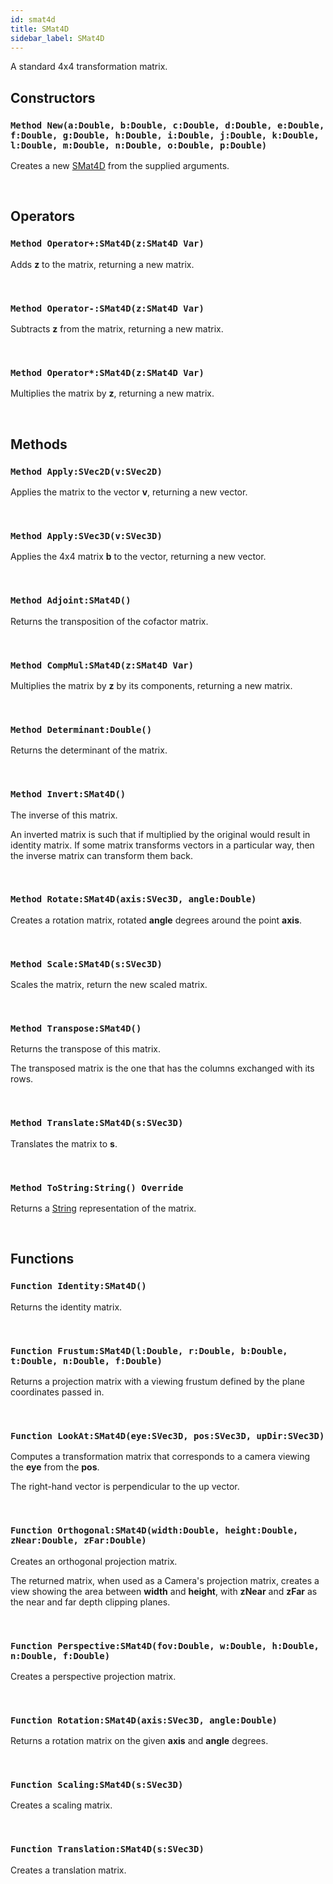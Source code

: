 ```yaml
---
id: smat4d
title: SMat4D
sidebar_label: SMat4D
---
```


A standard 4x4 transformation matrix.


## Constructors

### `Method New(a:Double, b:Double, c:Double, d:Double, e:Double, f:Double, g:Double, h:Double, i:Double, j:Double, k:Double, l:Double, m:Double, n:Double, o:Double, p:Double)`

Creates a new [SMat4D](../../../brl/brl.matrix/smat4d) from the supplied arguments.

<br/>

## Operators

### `Method Operator+:SMat4D(z:SMat4D Var)`

Adds <b>z</b> to the matrix, returning a new matrix.

<br/>

### `Method Operator-:SMat4D(z:SMat4D Var)`

Subtracts <b>z</b> from the matrix, returning a new matrix.

<br/>

### `Method Operator*:SMat4D(z:SMat4D Var)`

Multiplies the matrix by <b>z</b>, returning a new matrix.

<br/>

## Methods

### `Method Apply:SVec2D(v:SVec2D)`

Applies the matrix to the vector <b>v</b>, returning a new vector.

<br/>

### `Method Apply:SVec3D(v:SVec3D)`

Applies the 4x4 matrix <b>b</b> to the vector, returning a new vector.

<br/>

### `Method Adjoint:SMat4D()`

Returns the transposition of the cofactor matrix.

<br/>

### `Method CompMul:SMat4D(z:SMat4D Var)`

Multiplies the matrix by <b>z</b> by its components, returning a new matrix.

<br/>

### `Method Determinant:Double()`

Returns the determinant of the matrix.

<br/>

### `Method Invert:SMat4D()`

The inverse of this matrix.

An inverted matrix is such that if multiplied by the original would result in identity matrix.
If some matrix transforms vectors in a particular way, then the inverse matrix can transform them back.


<br/>

### `Method Rotate:SMat4D(axis:SVec3D, angle:Double)`

Creates a rotation matrix, rotated <b>angle</b> degrees around the point <b>axis</b>.

<br/>

### `Method Scale:SMat4D(s:SVec3D)`

Scales the matrix, return the new scaled matrix.

<br/>

### `Method Transpose:SMat4D()`

Returns the transpose of this matrix.

The transposed matrix is the one that has the columns exchanged with its rows.


<br/>

### `Method Translate:SMat4D(s:SVec3D)`

Translates the matrix to <b>s</b>.

<br/>

### `Method ToString:String() Override`

Returns a [String](../../../brl/brl.blitz/#string) representation of the matrix.

<br/>

## Functions

### `Function Identity:SMat4D()`

Returns the identity matrix.

<br/>

### `Function Frustum:SMat4D(l:Double, r:Double, b:Double, t:Double, n:Double, f:Double)`

Returns a projection matrix with a viewing frustum defined by the plane coordinates passed in.

<br/>

### `Function LookAt:SMat4D(eye:SVec3D, pos:SVec3D, upDir:SVec3D)`

Computes a transformation matrix that corresponds to a camera viewing the <b>eye</b> from the <b>pos</b>.

The right-hand vector is perpendicular to the up vector.


<br/>

### `Function Orthogonal:SMat4D(width:Double, height:Double, zNear:Double, zFar:Double)`

Creates an orthogonal projection matrix.

The returned matrix, when used as a Camera's projection matrix, creates a view showing the area between <b>width</b> and <b>height</b>, with <b>zNear</b> and <b>zFar</b> as the near and far depth clipping planes.


<br/>

### `Function Perspective:SMat4D(fov:Double, w:Double, h:Double, n:Double, f:Double)`

Creates a perspective projection matrix.

<br/>

### `Function Rotation:SMat4D(axis:SVec3D, angle:Double)`

Returns a rotation matrix on the given <b>axis</b> and <b>angle</b> degrees.

<br/>

### `Function Scaling:SMat4D(s:SVec3D)`

Creates a scaling matrix.

<br/>

### `Function Translation:SMat4D(s:SVec3D)`

Creates a translation matrix.

<br/>

